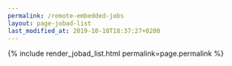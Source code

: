 ```yaml
---
permalink: /remote-embedded-jobs
layout: page-jobad-list
last_modified_at: 2019-10-10T18:37:27+0200
---
```

{% include render_jobad_list.html permalink=page.permalink %}
